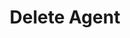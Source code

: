 ---
title: Delete Agent
api:
  file: openapi.json
  operationId: Agents-delete_agent
hidden: false
---
